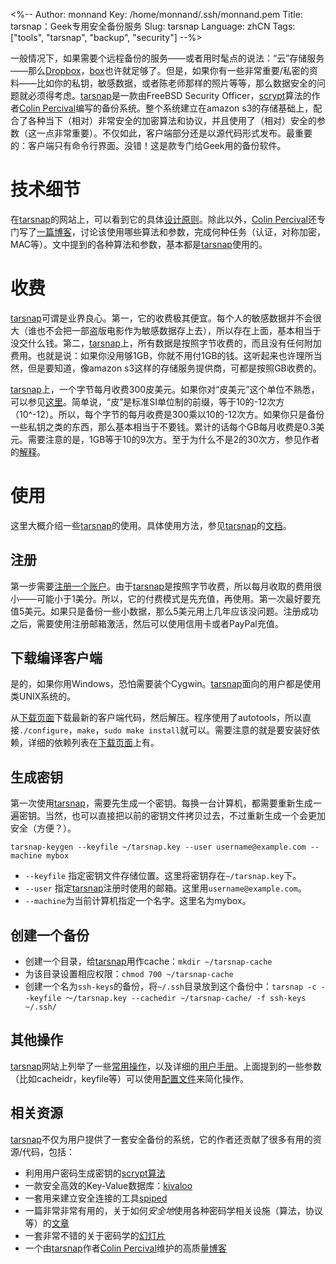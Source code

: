 <%--
Author: monnand
Key: /home/monnand/.ssh/monnand.pem
Title: tarsnap：Geek专用安全备份服务
Slug: tarsnap
Language: zhCN
Tags: ["tools", "tarsnap", "backup", "security"]
--%>

一般情况下，如果需要个远程备份的服务——或者用时髦点的说法：“云”存储服务——那么[Dropbox]，[box]也许就足够了。但是，如果你有一些非常重要/私密的资料——比如你的私钥，敏感数据，或者陈老师那样的照片等等，那么数据安全的问题就必须得考虑。[tarsnap]是一款由FreeBSD Security Officer，[scrypt]算法的作者[Colin Percival]编写的备份系统。整个系统建立在amazon s3的存储基础上，配合了各种当下（相对）非常安全的加密算法和协议，并且使用了（相对）安全的参数（这一点非常重要）。不仅如此，客户端部分还是以源代码形式发布。最重要的：客户端只有命令行界面。没错！这是款专门给Geek用的备份软件。

# 技术细节

在[tarsnap]的网站上，可以看到它的具体[设计原则](https://www.tarsnap.com/design.html)。除此以外，[Colin Percival]还专门写了[一篇博客](http://www.daemonology.net/blog/2009-06-11-cryptographic-right-answers.html)，讨论该使用哪些算法和参数，完成何种任务（认证，对称加密，MAC等）。文中提到的各种算法和参数，基本都是[tarsnap]使用的。

# 收费

[tarsnap]可谓是业界良心。第一，它的收费极其便宜。每个人的敏感数据并不会很大（谁也不会把一部盗版电影作为敏感数据存上去），所以存在上面，基本相当于没交什么钱。第二，[tarsnap]上，所有数据是按照字节收费的，而且没有任何附加费用。也就是说：如果你没用够1GB，你就不用付1GB的钱。这听起来也许理所当然，但是要知道，像amazon s3这样的存储服务提供商，可都是按照GB收费的。

[tarsnap]上，一个字节每月收费300皮美元。如果你对“皮美元”这个单位不熟悉，可以参见[这里](https://www.tarsnap.com/picoUSD-why.html)。简单说，“皮”是标准SI单位制的前缀，等于10的-12次方（10^-12）。所以，每个字节的每月收费是300乘以10的-12次方。如果你只是备份一些私钥之类的东西，那么基本相当于不要钱。累计的话每个GB每月收费是0.3美元。需要注意的是，1GB等于10的9次方。至于为什么不是2的30次方，参见作者的[解释](https://www.tarsnap.com/GB-why.html)。

# 使用

这里大概介绍一些[tarsnap]的使用。具体使用方法，参见[tarsnap]的[文档](https://www.tarsnap.com/documentation.html)。

## 注册

第一步需要[注册一个账户](https://www.tarsnap.com/register.cgi)。由于[tarsnap]是按照字节收费，所以每月收取的费用很小——可能小于1美分。所以，它的付费模式是先充值，再使用。第一次最好要充值5美元。如果只是备份一些小数据，那么5美元用上几年应该没问题。注册成功之后，需要使用注册邮箱激活，然后可以使用信用卡或者PayPal充值。

## 下载编译客户端

是的，如果你用Windows，恐怕需要装个Cygwin。[tarsnap]面向的用户都是使用类UNIX系统的。

从[下载页面](https://www.tarsnap.com/download.html)下载最新的客户端代码，然后解压。程序使用了autotools，所以直接`./configure`，`make`，`sudo make install`就可以。需要注意的就是要安装好依赖，详细的依赖列表在[下载页面](https://www.tarsnap.com/download.html)上有。

## 生成密钥

第一次使用[tarsnap]，需要先生成一个密钥。每换一台计算机，都需要重新生成一遍密钥。当然，也可以直接把以前的密钥文件拷贝过去，不过重新生成一个会更加安全（方便？）。

`tarsnap-keygen --keyfile ~/tarsnap.key --user username@example.com --machine mybox`

- `--keyfile` 指定密钥文件存储位置。这里将密钥存在`~/tarsnap.key`下。
- `--user` 指定[tarsnap]注册时使用的邮箱。这里用`username@example.com`。
- `--machine`为当前计算机指定一个名字。这里名为mybox。

## 创建一个备份

- 创建一个目录，给[tarsnap]用作cache：`mkdir ~/tarsnap-cache`
- 为该目录设置相应权限：`chmod 700 ~/tarsnap-cache`
- 创建一个名为`ssh-keys`的备份，将`~/.ssh`目录放到这个备份中：`tarsnap -c --keyfile ～/tarsnap.key --cachedir ~/tarsnap-cache/ -f ssh-keys ~/.ssh/`

## 其他操作

[tarsnap]网站上列举了一些[常用操作](https://www.tarsnap.com/usage.html)，以及详细的[用户手册](https://www.tarsnap.com/man.html)。上面提到的一些参数（比如cacheidr，keyfile等）可以使用[配置文件](https://www.tarsnap.com/man-tarsnap.conf.5.html)来简化操作。

## 相关资源

[tarsnap]不仅为用户提供了一套安全备份的系统，它的作者还贡献了很多有用的资源/代码，包括：

- 利用用户密码生成密钥的[scrypt算法](http://www.tarsnap.com/scrypt.html)
- 一款安全高效的Key-Value数据库：[kivaloo](http://www.tarsnap.com/kivaloo.html)
- 一套用来建立安全连接的工具[spiped](http://www.tarsnap.com/spiped.html)
- 一篇非常非常有用的，关于如何*安全地*使用各种密码学相关设施（算法，协议等）的[文章](http://www.daemonology.net/blog/2009-06-11-cryptographic-right-answers.html)
- 一套非常不错的关于密码学的[幻灯片](http://www.bsdcan.org/2010/schedule/attachments/135_crypto1hr.pdf)
- 一个由[tarsnap]作者[Colin Percival]维护的高质量[博客](http://www.daemonology.net/blog)

[Dropbox]: http://dropbox.com
[box]: http://box.com
[tarsnap]: https://www.tarsnap.com/index.html
[scrypt]: http://en.wikipedia.org/wiki/Scrypt
[Colin Percival]: http://www.daemonology.net/blog/
